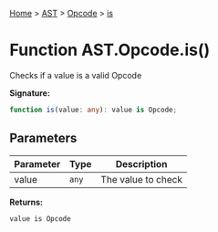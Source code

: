 [Home](../../../../../index.md) &gt; [AST](../../../../ast.md) &gt; [Opcode](../../opcode.md) &gt; [is](./is_1.md)

# Function AST.Opcode.is()

Checks if a value is a valid Opcode

<b>Signature:</b>

```typescript
function is(value: any): value is Opcode;
```

## Parameters

|  Parameter | Type | Description |
|  --- | --- | --- |
|  value | `any` | The value to check |

<b>Returns:</b>

`value is Opcode`

